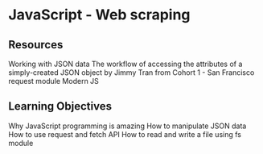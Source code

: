 # JavaScript - Web scraping
## Resources
Working with JSON data
The workflow of accessing the attributes of a simply-created JSON object by Jimmy Tran from Cohort 1 - San Francisco
request module
Modern JS
## Learning Objectives
Why JavaScript programming is amazing
How to manipulate JSON data
How to use request and fetch API
How to read and write a file using fs module
